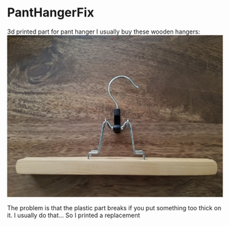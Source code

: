 # PantHangerFix
3d printed part for pant hanger
I usually buy these wooden hangers:
![PantHanger](PantHanger.jpg "Pant Hanger")

The problem is that the plastic part breaks if you put something too thick on it.  I usually do that...
So I printed a replacement 